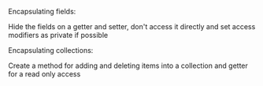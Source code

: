Encapsulating fields:

Hide the fields on a getter and setter, don't access it directly
and set access modifiers as private if possible

Encapsulating collections:

Create a method for adding and deleting items into a collection and getter for a read only access
